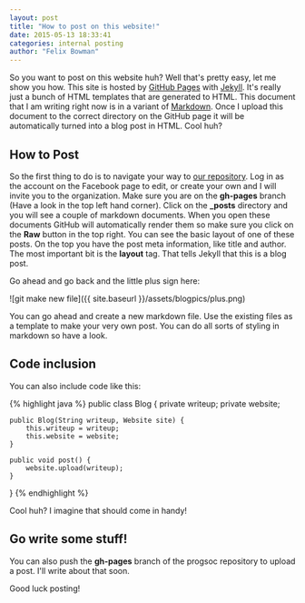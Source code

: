```yaml
---
layout: post
title: "How to post on this website!"
date: 2015-05-13 18:33:41
categories: internal posting
author: "Felix Bowman"
---
```


So you want to post on this website huh? Well that's pretty easy, let me show you how. 
This site is hosted by [GitHub Pages][pages] with [Jekyll][jekyll]. It's really
just a bunch of HTML templates that are generated to HTML. This document that
I am writing right now is in a variant of [Markdown][kramdown]. Once I upload 
this document to the correct directory on the GitHub page it will be automatically
turned into a blog post in HTML. Cool huh?

## How to Post
So the first thing to do is to navigate your way to [our repository][git]. Log in
as the account on the Facebook page to edit, or create your own and I will invite
you to the organization. Make
sure you are on the **gh-pages** branch (Have a look in the top left hand corner).
Click on the **\_posts** directory and you will see a couple of markdown documents.
When you open these documents GitHub will automatically render them so make sure you 
click on the **Raw** button in the top right. You can see the basic layout of one 
of these posts. On the top you have the post meta information, like title and author. 
The most important bit is the **layout** tag. That tells Jekyll that this is a blog
post. 

Go ahead and go back and the little plus sign here:


![git make new file]({{ site.baseurl }}/assets/blogpics/plus.png)

You can go ahead and create a new markdown file. Use the existing files as a template
to make your very own post. You can do all sorts of styling in markdown so have a look.

## Code inclusion
You can also include code like this:

{% highlight java %}
public class Blog {
    private writeup;
    private website;

    public Blog(String writeup, Website site) {
        this.writeup = writeup;
        this.website = website;
    }

    public void post() {
        website.upload(writeup);
    }
}
{% endhighlight %}

Cool huh? I imagine that should come in handy!

## Go write some stuff!
You can also push the **gh-pages** branch of the progsoc repository to upload a 
post. I'll write about that soon. 

Good luck posting!

[pages]:        https://pages.github.com/
[jekyll]:       http://jekyllrb.com/
[kramdown]:     http://kramdown.gettalong.org/
[git]:          https://github.com/sussex-progsoc/other-website/tree/gh-pages
